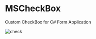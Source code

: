 # MSCheckBox
Custom CheckBox for C# Form Application

![check](https://github.com/milano88works/MSCheckBox/assets/102877913/1b82aaeb-0234-44e4-bb26-10f9210e6e05)
